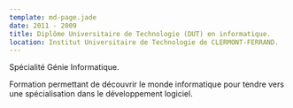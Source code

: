 ```yaml
---
template: md-page.jade
date: 2011 - 2009
title: Diplôme Universitaire de Technologie (DUT) en informatique.
location: Institut Universitaire de Technologie de CLERMONT-FERRAND.
---
```

Spécialité Génie Informatique.

Formation permettant de découvrir le monde informatique pour tendre vers une spécialisation dans le développement logiciel.